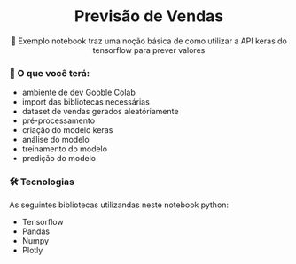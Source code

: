 <h1 align="center">Previsão de Vendas</h1>
<p align="center">🚀 Exemplo notebook traz uma noção básica de como utilizar a API keras do tensorflow para prever valores</p>

### 🎲 O que você terá:

- ambiente de dev Gooble Colab
- import das bibliotecas necessárias
- dataset de vendas gerados aleatóriamente
- pré-processamento
- criação do modelo keras
- análise do modelo
- treinamento do modelo
- predição do modelo


### 🛠 Tecnologias

As seguintes bibliotecas utilizandas neste notebook python:

- Tensorflow
- Pandas
- Numpy
- Plotly
